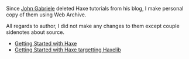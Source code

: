 Since [John Gabriele](http://unexpected-vortices.com/) deleted Haxe tutorials from his blog, I make personal copy of them using Web Archive.

All regards to author, I did not make any changes to them except couple sidenotes about source.

- [Getting Started with Haxe](https://gist.github.com/cowwabanga/81849e59e9f83df0d0e05aa20565bffb)
- [Getting Started with Haxe targetting Haxelib](https://gist.github.com/cowwabanga/e5129749852de4312984be182226703a)
<!-- - [Brief Haxe Tutorial](https://gist.github.com/cowwabanga/3f31204e156c168d151c64e3f17cbe08) -->

<!--
**cowwabanga/cowwabanga** is a ✨ _special_ ✨ repository because its `README.md` (this file) appears on your GitHub profile.

Here are some ideas to get you started:

- 🔭 I’m currently working on ...
- 🌱 I’m currently learning ...
- 👯 I’m looking to collaborate on ...
- 🤔 I’m looking for help with ...
- 💬 Ask me about ...
- 📫 How to reach me: ...
- 😄 Pronouns: ...
- ⚡ Fun fact: ...
-->
